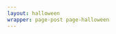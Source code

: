 ```yaml
---
layout: halloween
wrapper: page-post page-halloween
---
```


<script type="text/javascript">
    window.location.replace("https://voxeltycoon.itch.io/voxel-tycoon-railroad-to-hell-3");
</script>